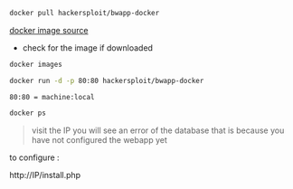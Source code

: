 
```bash
docker pull hackersploit/bwapp-docker
```
[docker image source](https://hub.docker.com/r/hackersploit/bwapp-docker)

- check for the image if downloaded
```bash
docker images
```
```sh
docker run -d -p 80:80 hackersploit/bwapp-docker
```
`80:80 = machine:local`

```bash
docker ps
```
> visit the IP you will see an error of the database that is because you have not configured the webapp yet

to configure :

http://IP/install.php 

